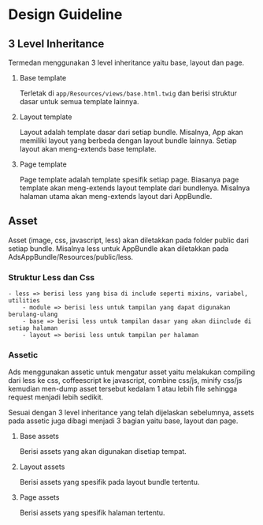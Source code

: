 Design Guideline
================

## 3 Level Inheritance

Termedan menggunakan 3 level inheritance yaitu base, layout dan page.

1.  Base template

    Terletak di `app/Resources/views/base.html.twig` dan berisi struktur dasar untuk semua template lainnya. 

2.  Layout template

    Layout adalah template dasar dari setiap bundle. Misalnya, App akan memiliki layout yang berbeda dengan layout bundle lainnya. Setiap layout akan meng-extends base template.

3.  Page template

    Page template adalah template spesifik setiap page. Biasanya page template akan meng-extends layout template dari bundlenya. Misalnya halaman utama akan meng-extends layout dari AppBundle.

## Asset

Asset (image, css, javascript, less) akan diletakkan pada folder public dari setiap bundle. Misalnya less untuk AppBundle akan diletakkan pada AdsAppBundle/Resources/public/less. 

### Struktur Less dan Css

```
- less => berisi less yang bisa di include seperti mixins, variabel, utilities
    - module => berisi less untuk tampilan yang dapat digunakan berulang-ulang
    - base => berisi less untuk tampilan dasar yang akan diinclude di setiap halaman
    - layout => berisi less untuk tampilan per halaman
```

### Assetic

Ads menggunakan assetic untuk mengatur asset yaitu melakukan compiling dari less ke css, coffeescript ke javascript, combine css/js, minify css/js kemudian men-dump asset tersebut kedalam 1 atau lebih file sehingga request menjadi lebih sedikit.

Sesuai dengan 3 level inheritance yang telah dijelaskan sebelumnya, assets pada assetic juga dibagi menjadi 3 bagian yaitu base, layout dan page.

1.  Base assets
    
    Berisi assets yang akan digunakan disetiap tempat.

2.  Layout assets

    Berisi assets yang spesifik pada layout bundle tertentu.

3.  Page assets

    Berisi assets yang spesifik halaman tertentu.
